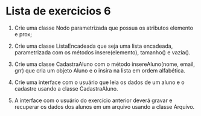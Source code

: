 # Lista de exercicios 6

1) Crie uma classe Nodo parametrizada que possua os atributos elemento e prox;

2) Crie uma classe ListaEncadeada que seja uma lista encadeada, parametrizada com os métodos insere(elemento), tamanho() e vazia().

3) Crie uma classe CadastraAluno com o método insereAluno(nome, email, grr) que cria um objeto Aluno e o insira na lista em ordem alfabética.

4) Crie uma interface com o usuário que leia os dados de um aluno e o cadastre usando a classe CadastraAluno.

5) A interface com o usuário do exercício anterior deverá gravar e recuperar os dados dos alunos em um arquivo usando a classe Arquivo.
